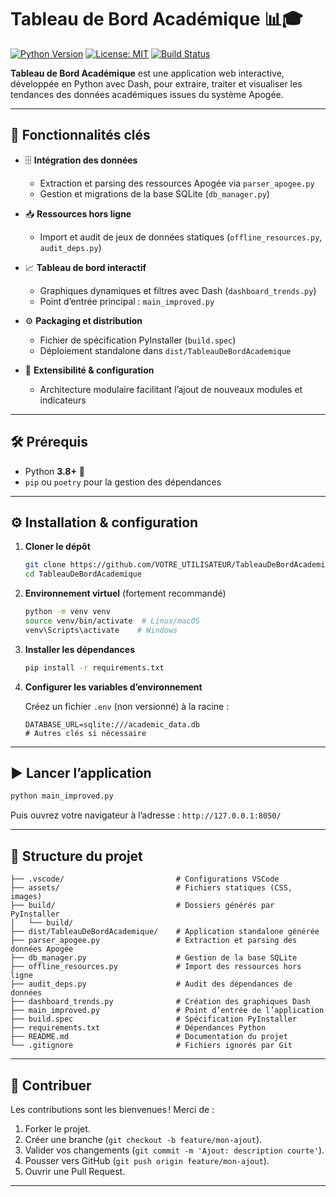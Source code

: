 # Tableau de Bord Académique 📊🎓

[![Python Version](https://img.shields.io/badge/python-3.8%2B-blue.svg)](https://www.python.org/) [![License: MIT](https://img.shields.io/badge/License-MIT-green.svg)](LICENSE) [![Build Status](https://img.shields.io/github/actions/workflow/status/VOTRE_UTILISATEUR/TableauDeBordAcademique/ci.yml?branch=main)](#)

**Tableau de Bord Académique** est une application web interactive, développée en Python avec Dash, pour extraire, traiter et visualiser les tendances des données académiques issues du système Apogée.

---

## 🚀 Fonctionnalités clés

* 🗄️ **Intégration des données**

  * Extraction et parsing des ressources Apogée via `parser_apogee.py`
  * Gestion et migrations de la base SQLite (`db_manager.py`)
* 📥 **Ressources hors ligne**

  * Import et audit de jeux de données statiques (`offline_resources.py`, `audit_deps.py`)
* 📈 **Tableau de bord interactif**

  * Graphiques dynamiques et filtres avec Dash (`dashboard_trends.py`)
  * Point d’entrée principal : `main_improved.py`
* ⚙️ **Packaging et distribution**

  * Fichier de spécification PyInstaller (`build.spec`)
  * Déploiement standalone dans `dist/TableauDeBordAcademique`
* 🔌 **Extensibilité & configuration**

  * Architecture modulaire facilitant l’ajout de nouveaux modules et indicateurs

---

## 🛠️ Prérequis

* Python **3.8+** 🐍
* `pip` ou `poetry` pour la gestion des dépendances

---

## ⚙️ Installation & configuration

1. **Cloner le dépôt**

   ```bash
   git clone https://github.com/VOTRE_UTILISATEUR/TableauDeBordAcademique.git
   cd TableauDeBordAcademique
   ```

2. **Environnement virtuel** (fortement recommandé)

   ```bash
   python -m venv venv
   source venv/bin/activate  # Linux/macOS
   venv\Scripts\activate    # Windows
   ```

3. **Installer les dépendances**

   ```bash
   pip install -r requirements.txt
   ```

4. **Configurer les variables d’environnement**

   Créez un fichier `.env` (non versionné) à la racine :

   ```env
   DATABASE_URL=sqlite:///academic_data.db
   # Autres clés si nécessaire
   ```

---

## ▶️ Lancer l’application

```bash
python main_improved.py
```

Puis ouvrez votre navigateur à l’adresse : `http://127.0.0.1:8050/`

---

## 📂 Structure du projet

```text
├── .vscode/                         # Configurations VSCode
├── assets/                          # Fichiers statiques (CSS, images)
├── build/                           # Dossiers générés par PyInstaller
│   └── build/
├── dist/TableauDeBordAcademique/    # Application standalone générée
├── parser_apogee.py                 # Extraction et parsing des données Apogée
├── db_manager.py                    # Gestion de la base SQLite
├── offline_resources.py             # Import des ressources hors ligne
├── audit_deps.py                    # Audit des dépendances de données
├── dashboard_trends.py              # Création des graphiques Dash
├── main_improved.py                 # Point d’entrée de l’application
├── build.spec                       # Spécification PyInstaller
├── requirements.txt                 # Dépendances Python
├── README.md                        # Documentation du projet
└── .gitignore                       # Fichiers ignorés par Git
```

---

## 🤝 Contribuer

Les contributions sont les bienvenues ! Merci de :

1. Forker le projet.
2. Créer une branche (`git checkout -b feature/mon-ajout`).
3. Valider vos changements (`git commit -m 'Ajout: description courte'`).
4. Pousser vers GitHub (`git push origin feature/mon-ajout`).
5. Ouvrir une Pull Request.

---
